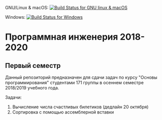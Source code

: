 GNU/Linux & macOS: [![Build Status for GNU linux & macOS](https://travis-ci.org/EgorkaKulikov/spbu-se2018-autumn.svg?branch=master)](https://travis-ci.org/EgorkaKulikov/spbu-se2018-autumn)

Windows: [![Build Status for Windows](https://ci.appveyor.com/api/projects/status/github/EgorkaKulikov/spbu-se2018-autumn?branch=master&svg=true)](https://ci.appveyor.com/project/EgorkaKulikov/spbu-se2018-autumn)



# Программная инженерия 2018-2020 

## Первый семестр

Данный репозиторий предназначен для сдачи задач по курсу "Основы программирования" студентами 171 группы в осеннем семестре 2018/2019 учебного года.

Задачи:

1) Вычисление числа счастливых билетиков (дедлайн 20 октября)
2) Сортировка с помощью ассемблерной вставки
